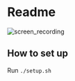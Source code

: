 # Readme

![screen_recording](https://user-images.githubusercontent.com/6994514/177207646-2e77ef9a-693c-40fd-8780-edbe9e29d862.gif)

## How to set up 

Run `./setup.sh`


